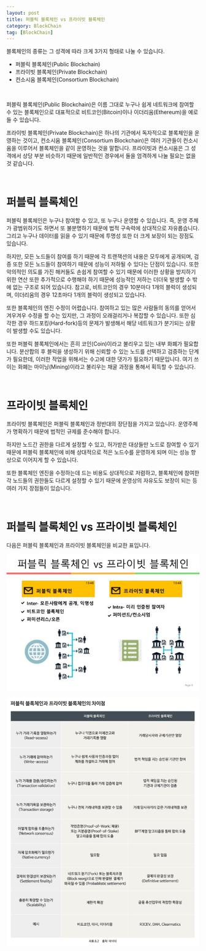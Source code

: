 ```yaml
---
layout: post
title: 퍼블릭 블록체인 vs 프라이빗 블록체인
category: BlockChain
tag: [BlockChain]
---
```


블록체인의 종류는 그 성격에 따라 크게 3가지 형태로 나눌 수 있습니다.

<ul>
 	<li>퍼블릭 블록체인(Public Blockchain)</li>
 	<li>프라이빗 블록체인(Private Blockchain)</li>
 	<li>컨소시움 블록체인(Consortium Blockchain)</li>
</ul>

<br>

퍼블릭 블록체인(Public Blockchain)은 이름 그대로 누구나 쉽게 네트워크에 참여할 수 있는 블록체인으로 대표적으로 비트코인(Bitcoin)이나 이더리움(Ethereum)을 예로 들 수 있습니다.

프라이빗 블록체인(Private Blockchain)은 하나의 기관에서 독자적으로 블록체인을 운영하는 것이고, 컨소시움 블록체인(Consortium Blockchain)은 여러 기관들이 컨소시움을 이루어서 블록체인을 같이 운영하는 것을 말합니다. 프라이빗과 컨소시움은 그 성격에서 상당 부분 비슷하기 때문에 일반적인 경우에서 둘을 엄격하게 나눌 필요는 없을 것 같습니다.

<br>

# 퍼블릭 블록체인

퍼블릭 블록체인은 누구나 참여할 수 있고, 또 누구나 운영할 수 있습니다. 즉, 운영 주체가 광범위하기도 하면서 또 불분명하기 때문에 법적 구속력에 상대적으로 자유롭습니다. 그리고 누구나 데이터를 읽을 수 있기 때문에 투명성 또한 더 크게 보장이 되는 장점도 있습니다.

하지만, 모든 노드들이 참여를 하기 때문에 각 트랜잭션의 내용은 모두에게 공개되며, 검증 또한 모든 노드들이 참여하기 때문에 성능이 저하될 수 있다는 단점이 있습니다. 또한 악의적인 의도를 가진 해커들도 손쉽게 참여할 수 있기 때문에 이러한 상황을 방지하기 위한
연산 또한 추가적으로 수행해야 하기 때문에 성능적인 저하는 더더욱 발생할 수 밖에 없는 구조로 되어 있습니다. 참고로, 비트코인의 경우 10분마다 1개의 블럭이 생성되며, 이더리움의 경우 12초마다 1개의 블럭이 생성되고 있습니다.

또한 블록체인의 엔진 수정이 어렵습니다. 참여하고 있는 많은 사람들의 동의를 얻어서 겨우겨우 수정을 할 수는 있지만, 그 과정이 오래걸리거나 복잡할 수 있습니다. 또한 심각한 경우 하드포킹(Hard-fork)등의 문제가 발생해서 해당 네트워크가 분기되는 상황이
발생할 수도 있습니다.

또한 퍼블릭 블록체인에서는 흔히 코인(Coin)이라고 불리우고 있는 내부 화폐가 필요합니다. 분산합의 후 블럭을 생성하기 위해 신뢰할 수 있는 노드를 선택하고 검증하는 단계가 필요한데, 이러한 작업을 위해서는 수고에 대한 댓가가 필요하기 때문입니다. 여기 쓰이는 화폐는 마이닝(Mining)이라고 불리우는 채굴 과정을 통해서 획득할 수 있습니다.

<br>

# 프라이빗 블록체인

프라이빗 블록체인은 퍼블릭 블록체인과 정반대의 장단점을 가지고 있습니다. 운영주체가 명확하기 때문에 법적인 규제를 준수해야 합니다.

하지만 노드간 권한을 다르게 설정할 수 있고, 허가받은 대상들만 노드로 참여할 수 있기 때문에 퍼블릭 블록체인에 비해 상대적으로 적은 노드수를 운영하게 되며 이는 성능 향상으로 이어지게 할 수 있습니다.

또한 블록체인 엔진을 수정하는데 드는 비용도 상대적으로 저렴하고, 블록체인에 참여한 각 노드들의 권한들도 다르게 설정할 수 있기 때문에 운영상의 자유도도 보장이 되는 등 여러 가지 장점들이 있습니다.

<br>

# 퍼블릭 블록체인 vs 프라이빗 블록체인

다음은 퍼블릭 블록체인과 프라이빗 블록체인을 비교한 표입니다.

![image -fullwidth](/assets/2017-06-19-public-blockchain-vs-private-blockchain/01.jpg)

![image -fullwidth](/assets/2017-06-19-public-blockchain-vs-private-blockchain/02.png)
